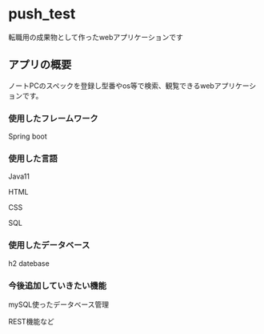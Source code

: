 # push_test

転職用の成果物として作ったwebアプリケーションです

## アプリの概要
ノートPCのスペックを登録し型番やos等で検索、観覧できるwebアプリケーションです。



### 使用したフレームワーク

Spring boot



### 使用した言語

Java11

HTML

CSS

SQL



### 使用したデータベース

h2 datebase



### 今後追加していきたい機能

mySQL使ったデータベース管理

REST機能など
